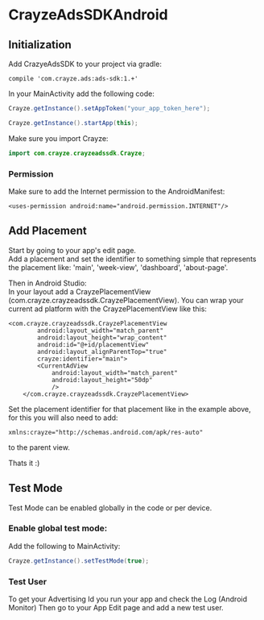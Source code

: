 # CrayzeAdsSDKAndroid

## Initialization
Add CrazyeAdsSDK to your project via gradle:

```
compile 'com.crayze.ads:ads-sdk:1.+'
```

In your MainActivity add the following code:

```java
Crayze.getInstance().setAppToken("your_app_token_here");

Crayze.getInstance().startApp(this);
```
Make sure you import Crayze:
```java
import com.crayze.crayzeadssdk.Crayze;
```


### Permission
Make sure to add the Internet permission to the AndroidManifest:
```
<uses-permission android:name="android.permission.INTERNET"/>
```

## Add Placement
Start by going to your app's edit page.  
Add a placement and set the identifier to something simple that represents the placement like: 'main', 'week-view', 'dashboard', 'about-page'.  

Then in Android Studio:  
In your layout add a CrayzePlacementView (com.crayze.crayzeadssdk.CrayzePlacementView).
You can wrap your current ad platform with the CrayzePlacementView like this:
```
<com.crayze.crayzeadssdk.CrayzePlacementView
        android:layout_width="match_parent"
        android:layout_height="wrap_content"
        android:id="@+id/placementView"
        android:layout_alignParentTop="true"
        crayze:identifier="main">
        <CurrentAdView
            android:layout_width="match_parent"
            android:layout_height="50dp"
            />
    </com.crayze.crayzeadssdk.CrayzePlacementView>
```  
Set the placement identifier for that placement like in the example above, for this you will also need to add:
```
xmlns:crayze="http://schemas.android.com/apk/res-auto"
```
to the parent view.

Thats it :)  

## Test Mode
Test Mode can be enabled globally in the code or per device.

### Enable global test mode:
Add the following to MainActivity:
```java
Crayze.getInstance().setTestMode(true);
```
### Test User
To get your Advertising Id you run your app and check the Log (Android Monitor)
Then go to your App Edit page and add a new test user.
